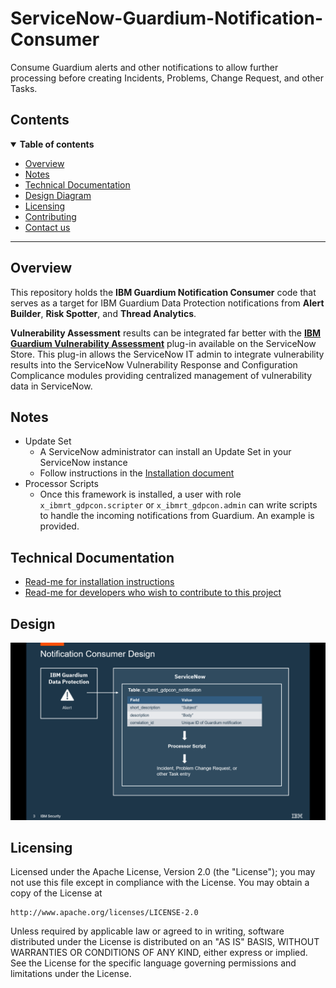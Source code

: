 # ServiceNow-Guardium-Notification-Consumer
Consume Guardium alerts and other notifications to allow further processing before creating Incidents, Problems, Change Request, and other Tasks.

## Contents
<details open="open">
  <summary><b>Table of contents</b></summary>

  - [Overview](#overview)
  - [Notes](#notes)
  - [Technical Documentation](#technical-documentation)
  - [Design Diagram](#design)
  - [Licensing](#licensing)
  - [Contributing](CONTRIBUTING.md)
  - [Contact us](issues)

</details>

<hr/>

## Overview

This repository holds the **IBM Guardium Notification Consumer** code that serves as a target for IBM Guardium Data Protection notifications from **Alert Builder**, **Risk Spotter**, and **Thread Analytics**.  

**Vulnerability Assessment** results can be integrated far better with the [**IBM Guardium Vulnerability Assessment**](https://github.com/IBM/ServiceNow-Guardium-Vulnerability-Assessment/) plug-in available on the ServiceNow Store.  This plug-in allows the ServiceNow IT admin to integrate vulnerability results into the ServiceNow Vulnerability Response and Configuration Complicance modules providing centralized management of vulnerability data in ServiceNow.

## Notes

- Update Set
	- A ServiceNow administrator can install an Update Set in your ServiceNow instance
	- Follow instructions in the <a href="INSTALLATION.md">Installation document</a>
- Processor Scripts
  - Once this framework is installed, a user with role `x_ibmrt_gdpcon.scripter` or `x_ibmrt_gdpcon.admin` can write scripts to handle the incoming notifications from Guardium.  An example is provided.

## Technical Documentation

- <a href="INSTALLATION.md">Read-me for installation instructions</a>
- <a href="CONTRIBUTING.md">Read-me for developers who wish to contribute to this project</a>

## Design 

![](images/nc-design.png)

## Licensing

Licensed under the Apache License, Version 2.0 (the "License");
you may not use this file except in compliance with the License.
You may obtain a copy of the License at

    http://www.apache.org/licenses/LICENSE-2.0

Unless required by applicable law or agreed to in writing, software
distributed under the License is distributed on an "AS IS" BASIS,
WITHOUT WARRANTIES OR CONDITIONS OF ANY KIND, either express or implied.
See the License for the specific language governing permissions and
limitations under the License.
